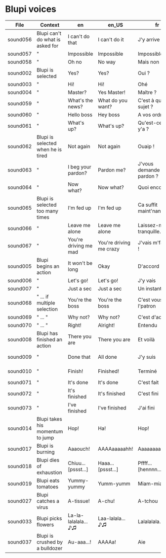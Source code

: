 # Blupi voices

| File     | Context                            | en                    | en_US                   | fr                      | de                  | pl (proposal)         |
| -------- | ---------------------------------- | --------------------- | ----------------------- | ----------------------- | ------------------- | --------------------- |
| sound056 | Blupi can't do what is asked for   | I can't do that       | I can't do it           | J'y arrive pas          | **?**               | Nie mogę tego zrobić  |
| sound057 | "                                  | Impossible            | Impossible              | Impossible              | **?**               | Niemożliwe            |
| sound058 | "                                  | Oh no                 | No way                  | Mais non                | Nein nein           | Nie ma mowy           |
| sound002 | Blupi is selected                  | Yes?                  | Yes?                    | Oui ?                   | Ja?                 | Tak?                  |
| sound003 | "                                  | Hi!                   | Hi!                     | Ohé                     | **?**               | Cześć!                |
| sound004 | "                                  | Master?               | Yes Master!             | Maître ?                | Meister?            | Tak szefie?           |
| sound059 | "                                  | What's the news?      | What do you want?       | C'est à quel sujet ?    | **?**               | W czym mogę pomóc?    |
| sound060 | "                                  | Hello boss            | Hey boss                | A vos ordres !          | **?**               | Cześć szefie!         |
| sound061 | "                                  | What's up?            | What's up?              | Qu'est-ce qu'y y'a ?    | Was ist los?        | Co tam?               |
| sound062 | Blupi is selected when he is tired | Not again             | Not again               | Ouaip !                 | **?**               | Tylko nie to          |
| sound063 | "                                  | I beg your pardon?    | Pardon me?              | J'vous demande pardon ? | Was ist los?!       | Przepraszam?          |
| sound064 | "                                  | Now what?             | Now what?               | Quoi encore !           | Jaa!                | I co teraz?           |
| sound065 | Blupi is selected too many times   | I'm fed up            | I'm fed up              | Ca suffit maint'nant.   | **?**               | Mam już dosyć         |
| sound066 | "                                  | Leave me alone        | Leave me alone          | Laissez-moi tranquille. | **?**               | Zostaw mnie w spokoju |
| sound067 | "                                  | You're driving me mad | You're driving me crazy | J'vais m'fâcher !       | **?**               | Denerwujesz mnie      |
| sound005 | Blupi begins an action             | It won't be long      | Okay                    | D'accord !              | Okay                | Okej                  |
| sound006 | "                                  | Let's go!             | Let's go!               | J'y vais                | **?**               | Idziemy!              |
| sound007 | "                                  | Just a sec            | Just a sec              | Un instant              | **?**               | Chwilunia             |
| sound068 | " ... if multiple selection        | You're the boss       | You're the boss         | C'est vous l'patron     | In Ordnung          | Ty jesteś tu szefem   |
| sound069 | " ... "                            | Why not?              | Why not?                | C'est d'accord          | Alles klar          | Czemu nie?            |
| sound070 | " ... "                            | Right!                | Alright!                | Entendu                 | **?**               | Jasne!                |
| sound008 | Blupi has finished an action       | There you are         | There you are           | Et voilà                | **?**               | I gotowe              |
| sound009 | "                                  | Done that             | All done                | J'y suis                | Fertig              | Wszystko zrobione     |
| sound010 | "                                  | Finish!               | Finished!               | Terminé                 | Ich bin fertig      | Już!                  |
| sound071 | "                                  | It's done             | It's done               | C'est fait              | **?**               | Zrobione              |
| sound072 | "                                  | It's finished         | It's finished           | C'est fini              | Fertig              | Skończone             |
| sound073 | "                                  | I've finished         | I've finished           | J'ai fini               | Ich bin fertig      | Skończyłem            |
| sound014 | Blupi takes his momentum to jump   | Hop!                  | Ha!                     | Hop!                    | Hop!                | Hop!                  |
| sound017 | Blupi is burning                   | Aaaouch!              | AAAAaaaaahh!            | Aaaaaaaahhhh...         | Aouaah-aouahh       | Ałłłć!                |
| sound018 | Blupi dies of exhaustion           | Chiuu...[pssst...]    | Haaa...[pssst...]       | Pffff... [hennnn...]    | Pffouuuu...         | Fiu...[pssst...]      |
| sound019 | Blupi eats tomatoes                | Yummy-yummy           | Yumm-yumm               | Miam-miam               | Miam-miam           | Mniam-mniam           |
| sound027 | Blupi catches a virus              | A-tissue!             | A-chu!                  | A-tchou                 | A-tchi              | A-psik!               |
| sound033 | Blupi picks flowers                | La-la-lalalala... ♪♫  | Laa-lalala... ♪♫        | Lalalalala... ♪♫        | Laa-lalalalaa... ♪♫ | TROLOLOLOLO... ♪♫     |
| sound037 | Blupi is crushed by a bulldozer    | Au-aaa...!            | AAAAa!                  | Aie                     | Aouuuu...!          | Ajjj!                 |
